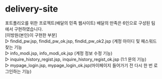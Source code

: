 # delivery-site
포트폴리오를 위한 프로젝트(배달의 민족 웹사이트)
배달의 만족은 6인으로 구성된 팀에서 구현하였습니다.<br/>
[이방원(본인)이 구현한 부분]<br/>
▷ findid_pw.jsp, findid_pw_ok.jsp, findid_pw_ok2.jsp (계정 아이디 및 패스워드 찾는 기능 <br/> 
▷ info_modi.jsp, info_modi_ok.jsp (계정 정보 수정 기능)<br/> 
▷ inquire_history_regist.jsp, inquire_history_regist_ok.jsp (1:1 문의 기능) <br/>
▷ mypage_login.jsp, mypage_login_ok.jsp(마이페이지 들어가기 전 다시 한 번 로그인하는 기능) <br/>
